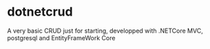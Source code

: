 # dotnetcrud

A very basic CRUD just for starting, developped with .NETCore MVC, postgresql and EntityFrameWork Core
